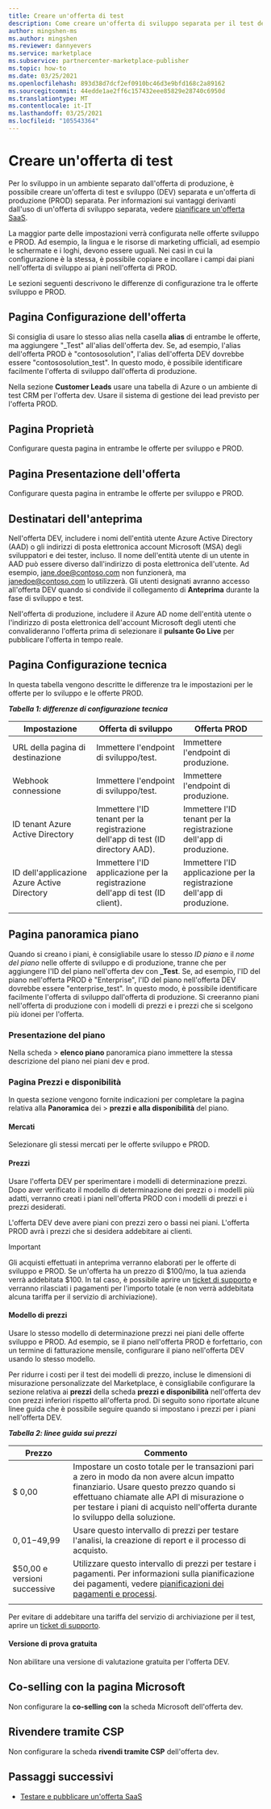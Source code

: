 ```yaml
---
title: Creare un'offerta di test
description: Come creare un'offerta di sviluppo separata per il test dell'offerta di produzione nel programma Commercial Marketplace nel centro per i partner Microsoft.
author: mingshen-ms
ms.author: mingshen
ms.reviewer: dannyevers
ms.service: marketplace
ms.subservice: partnercenter-marketplace-publisher
ms.topic: how-to
ms.date: 03/25/2021
ms.openlocfilehash: 893d38d7dcf2ef0910bc46d3e9bfd168c2a89162
ms.sourcegitcommit: 44edde1ae2ff6c157432eee85829e28740c6950d
ms.translationtype: MT
ms.contentlocale: it-IT
ms.lasthandoff: 03/25/2021
ms.locfileid: "105543364"
---
```

# <a name="create-a-test-offer"></a>Creare un'offerta di test

Per lo sviluppo in un ambiente separato dall'offerta di produzione, è possibile creare un'offerta di test e sviluppo (DEV) separata e un'offerta di produzione (PROD) separata. Per informazioni sui vantaggi derivanti dall'uso di un'offerta di sviluppo separata, vedere [pianificare un'offerta SaaS](plan-saas-offer.md#test-offer).

La maggior parte delle impostazioni verrà configurata nelle offerte sviluppo e PROD. Ad esempio, la lingua e le risorse di marketing ufficiali, ad esempio le schermate e i loghi, devono essere uguali. Nei casi in cui la configurazione è la stessa, è possibile copiare e incollare i campi dai piani nell'offerta di sviluppo ai piani nell'offerta di PROD.

Le sezioni seguenti descrivono le differenze di configurazione tra le offerte sviluppo e PROD.

## <a name="offer-setup-page"></a>Pagina Configurazione dell'offerta

Si consiglia di usare lo stesso alias nella casella **alias** di entrambe le offerte, ma aggiungere "_Test" all'alias dell'offerta dev. Se, ad esempio, l'alias dell'offerta PROD è "contososolution", l'alias dell'offerta DEV dovrebbe essere "contososolution_test". In questo modo, è possibile identificare facilmente l'offerta di sviluppo dall'offerta di produzione.

Nella sezione **Customer Leads** usare una tabella di Azure o un ambiente di test CRM per l'offerta dev. Usare il sistema di gestione dei lead previsto per l'offerta PROD.

## <a name="properties-page"></a>Pagina Proprietà

Configurare questa pagina in entrambe le offerte per sviluppo e PROD.

## <a name="offer-listing-page"></a>Pagina Presentazione dell'offerta

Configurare questa pagina in entrambe le offerte per sviluppo e PROD.

## <a name="preview-audience"></a>Destinatari dell'anteprima

Nell'offerta DEV, includere i nomi dell'entità utente Azure Active Directory (AAD) o gli indirizzi di posta elettronica account Microsoft (MSA) degli sviluppatori e dei tester, incluso. Il nome dell'entità utente di un utente in AAD può essere diverso dall'indirizzo di posta elettronica dell'utente. Ad esempio, jane.doe@contoso.com non funzionerà, ma janedoe@contoso.com lo utilizzerà. Gli utenti designati avranno accesso all'offerta DEV quando si condivide il collegamento di **Anteprima** durante la fase di sviluppo e test.

Nell'offerta di produzione, includere il Azure AD nome dell'entità utente o l'indirizzo di posta elettronica dell'account Microsoft degli utenti che convalideranno l'offerta prima di selezionare il **pulsante Go Live** per pubblicare l'offerta in tempo reale.

## <a name="technical-configuration-page"></a>Pagina Configurazione tecnica

In questa tabella vengono descritte le differenze tra le impostazioni per le offerte per lo sviluppo e le offerte PROD.

***Tabella 1: differenze di configurazione tecnica***

| Impostazione | Offerta di sviluppo | Offerta PROD |
| ------------ | ------------- | ------------- |
| URL della pagina di destinazione | Immettere l'endpoint di sviluppo/test. | Immettere l'endpoint di produzione. |
| Webhook connessione | Immettere l'endpoint di sviluppo/test. | Immettere l'endpoint di produzione. |
| ID tenant Azure Active Directory | Immettere l'ID tenant per la registrazione dell'app di test (ID directory AAD). | Immettere l'ID tenant per la registrazione dell'app di produzione. |
| ID dell'applicazione Azure Active Directory | Immettere l'ID applicazione per la registrazione dell'app di test (ID client). | Immettere l'ID applicazione per la registrazione dell'app di produzione. |
||||

## <a name="plan-overview-page"></a>Pagina panoramica piano

Quando si creano i piani, è consigliabile usare lo stesso _ID piano_ e il _nome del piano_ nelle offerte di sviluppo e di produzione, tranne che per aggiungere l'ID del piano nell'offerta dev con **_Test**. Se, ad esempio, l'ID del piano nell'offerta PROD è "Enterprise", l'ID del piano nell'offerta DEV dovrebbe essere "enterprise_test". In questo modo, è possibile identificare facilmente l'offerta di sviluppo dall'offerta di produzione. Si creeranno piani nell'offerta di produzione con i modelli di prezzi e i prezzi che si scelgono più idonei per l'offerta.

### <a name="plan-listing"></a>Presentazione del piano

Nella scheda   >  **elenco piano** panoramica piano immettere la stessa descrizione del piano nei piani dev e prod.

### <a name="pricing-and-availability-page"></a>Pagina Prezzi e disponibilità

In questa sezione vengono fornite indicazioni per completare la pagina relativa alla **Panoramica** dei  >  **prezzi e alla disponibilità** del piano.

#### <a name="markets"></a>Mercati

Selezionare gli stessi mercati per le offerte sviluppo e PROD.

#### <a name="pricing"></a>Prezzi

Usare l'offerta DEV per sperimentare i modelli di determinazione prezzi. Dopo aver verificato il modello di determinazione dei prezzi o i modelli più adatti, verranno creati i piani nell'offerta PROD con i modelli di prezzi e i prezzi desiderati.

L'offerta DEV deve avere piani con prezzi zero o bassi nei piani. L'offerta PROD avrà i prezzi che si desidera addebitare ai clienti.

> [!IMPORTANT]
> Gli acquisti effettuati in anteprima verranno elaborati per le offerte di sviluppo e PROD. Se un'offerta ha un prezzo di $100/mo, la tua azienda verrà addebitata $100. In tal caso, è possibile aprire un [ticket di supporto](support.md) e verranno rilasciati i pagamenti per l'importo totale (e non verrà addebitata alcuna tariffa per il servizio di archiviazione).

#### <a name="pricing-model"></a>Modello di prezzi

Usare lo stesso modello di determinazione prezzi nei piani delle offerte sviluppo e PROD. Ad esempio, se il piano nell'offerta PROD è forfettario, con un termine di fatturazione mensile, configurare il piano nell'offerta DEV usando lo stesso modello.

Per ridurre i costi per il test dei modelli di prezzo, incluse le dimensioni di misurazione personalizzate del Marketplace, è consigliabile configurare la sezione relativa ai **prezzi** della scheda **prezzi e disponibilità** nell'offerta dev con prezzi inferiori rispetto all'offerta prod. Di seguito sono riportate alcune linee guida che è possibile seguire quando si impostano i prezzi per i piani nell'offerta DEV.

***Tabella 2: linee guida sui prezzi***

| Prezzo | Commento |
| ------------ | ------------- |
| $ 0,00 | Impostare un costo totale per le transazioni pari a zero in modo da non avere alcun impatto finanziario. Usare questo prezzo quando si effettuano chiamate alle API di misurazione o per testare i piani di acquisto nell'offerta durante lo sviluppo della soluzione. |
| $0,01-$49,99 | Usare questo intervallo di prezzi per testare l'analisi, la creazione di report e il processo di acquisto. |
| $50,00 e versioni successive | Utilizzare questo intervallo di prezzi per testare i pagamenti. Per informazioni sulla pianificazione dei pagamenti, vedere [pianificazioni dei pagamenti e processi](/partner-center/payout-policy-details). |
|||

Per evitare di addebitare una tariffa del servizio di archiviazione per il test, aprire un [ticket di supporto](support.md).

#### <a name="free-trial"></a>Versione di prova gratuita

Non abilitare una versione di valutazione gratuita per l'offerta DEV.

## <a name="co-sell-with-microsoft-page"></a>Co-selling con la pagina Microsoft

Non configurare la **co-selling con** la scheda Microsoft dell'offerta dev.

## <a name="resell-through-csps"></a>Rivendere tramite CSP

Non configurare la scheda **rivendi tramite CSP** dell'offerta dev.

## <a name="next-steps"></a>Passaggi successivi

- [Testare e pubblicare un'offerta SaaS](test-publish-saas-offer.md)

